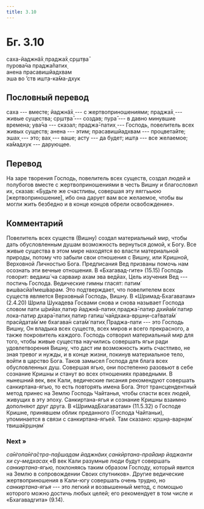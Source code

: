 ```yaml
---
title: 3.10
---
```


# Бг. 3.10
саха-йаджн̃а̄х̣ праджа̄х̣ ср̣шт̣ва̄<br/>
пурова̄ча праджа̄патих̣<br/>
анена прасавишйадхвам<br/>
эша во ’ств ишт̣а-ка̄ма-дхук
## Пословный перевод

саха --- вместе; йаджн̃а̄х̣ --- с жертвоприношениями; праджа̄х̣ --- живые
существа; ср̣шт̣ва̄ --- создав; пура̄ --- в давно минувшие времена; ува̄ча
--- сказал; праджа̄-патих̣ --- Господь, повелитель всех живых существ;
анена --- этим; прасавишйадхвам --- процветайте; эшах̣ --- это; вах̣ ---
ваше; асту --- да будет; ишт̣а --- все желаемое; ка̄мадхук --- дарующее.

## Перевод

На заре творения Господь, повелитель всех существ, создал людей и
полубогов вместе с жертвоприношениями в честь Вишну и благословил их,
сказав: «Будьте же счастливы, совершая эту яяггььюю
\[жертвоприношение\], ибо она дарует вам все желаемое, чтобы вы могли
жить безбедно и в конце концов обрели освобождение».

## Комментарий

Повелитель всех существ (Вишну) создал материальный мир, чтобы дать
обусловленным душам возможность вернуться домой, к Богу. Все живые
существа в этом мире находятся во власти материальной природы, потому
что забыли свои отношения с Вишну, или Кришной, Верховной Личностью
Бога. Предписания Вед призваны помочь нам осознать эти вечные отношения.
В «Бхагавад-гите» (15.15) Господь говорит: ведаиш́ ча сарваир ахам эва
ведйах̣. Цель изучения Вед --- постичь Господа. Ведические гимны гласят:
патим̇ виш́васйа̄тмеш́варам. Это подтверждает, что повелителем всех существ
является Верховный Господь, Вишну. В «Шримад-Бхагаватам» (2.4.20) Шрила
Шукадева Госвами снова и снова называет Господа словом пати ш́рийах̣ патир
йаджн̃а-патих̣ праджа̄-патир дхийа̄м̇ патир лока-патир дхара̄-патих̣ патир
гатиш́ ча̄ндхака-вр̣шн̣и-са̄твата̄м̇ прасӣдата̄м̇ ме бхагава̄н сата̄м̇ патих̣
Праджа-пати --- это Господь Вишну, Он владыка всех существ, всех миров и
всего прекрасного, а также покровитель каждого. Господь сотворил
материальный мир для того, чтобы живые существа научились совершать ягьи
ради удовлетворения Вишну, что даст им возможность жить счастливо, не
зная тревог и нужды, и в конце жизни, покинув материальное тело, войти в
царство Бога. Таков замысел Господа для блага всех обусловленных душ.
Совершая ягью, они постепенно разовьют в себе сознание Кришны и станут
во всех отношениях праведными. В нынешний век, век Кали, ведические
писания рекомендуют совершать санкиртана-ягью, то есть повторять имена
Бога. Этот трансцендентный метод принес на Землю Господь Чайтанья, чтобы
спасти всех людей, живущих в эту эпоху. Санкиртана-ягья и сознание
Кришны взаимно дополняют друг друга. В «ШримадБхагаватам» (11.5.32) о
Господе Кришне, принявшем облик преданного (Господа Чайтаньи),
упоминается в связи с санкиртана-ягьей. Там сказано: кр̣шн̣а-варн̣ам̇
твиша̄кр̣шн̣ам̇

### Next »

*са̄н̇гопа̄н̇га̄стра-па̄ршадам йаджн̃аих̣ сан̇кӣртана-пра̄йаир йаджанти хи
су-медхасах̣* «В век Кали разумные люди будут совершать
*санкиртана-ягью,* поклоняясь таким образом Господу, который явится на
Землю в сопровождении Своих спутников». Другие ведические
жертвоприношения в Кали-югу совершать очень трудно, но *санкиртана-ягья*
--- это легкий и возвышенный метод, с помощью которого можно достичь
любых целей; его рекомендует в том числе и «Бхагавадгита» (9.14).

